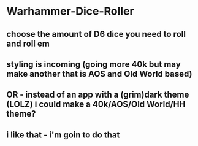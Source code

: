 # Warhammer-Dice-Roller
choose the amount of D6 dice you need to roll and roll em
-
styling is incoming (going more 40k but may make another that is AOS and Old World based)
-
OR - instead of an app with a (grim)dark theme (LOLZ) i could make a 40k/AOS/Old World/HH theme?
-
i like that - i'm goin to do that
-